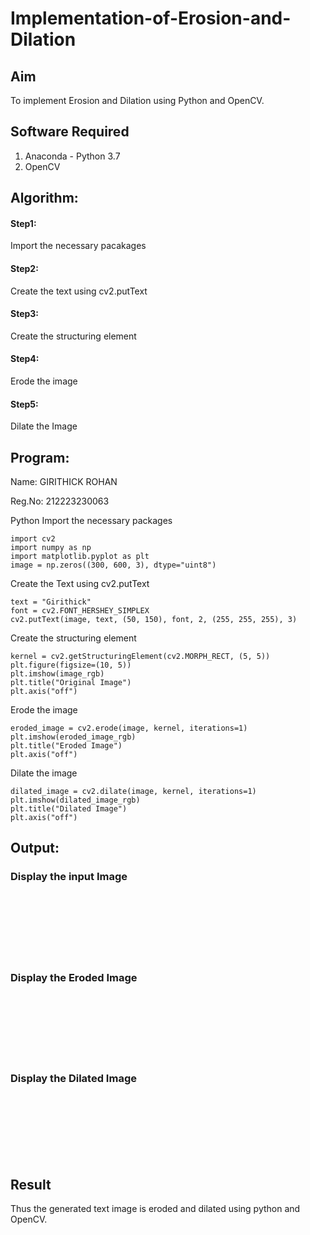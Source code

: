 # Implementation-of-Erosion-and-Dilation
## Aim
To implement Erosion and Dilation using Python and OpenCV.
## Software Required
1. Anaconda - Python 3.7
2. OpenCV
## Algorithm:
#### Step1:<br>
Import the necessary pacakages

#### Step2:<br>
Create the text using cv2.putText

#### Step3:<br>
Create the structuring element

#### Step4:<br>
Erode the image

#### Step5: <br>
Dilate the Image
 
## Program:
 
 Name: GIRITHICK ROHAN

 Reg.No:  212223230063
 
 Python
 Import the necessary packages
```
import cv2
import numpy as np
import matplotlib.pyplot as plt
image = np.zeros((300, 600, 3), dtype="uint8")
```
 Create the Text using cv2.putText
```
text = "Girithick"
font = cv2.FONT_HERSHEY_SIMPLEX
cv2.putText(image, text, (50, 150), font, 2, (255, 255, 255), 3)
```
 Create the structuring element
```
kernel = cv2.getStructuringElement(cv2.MORPH_RECT, (5, 5))
plt.figure(figsize=(10, 5))
plt.imshow(image_rgb)
plt.title("Original Image")
plt.axis("off")
```
 Erode the image
```
eroded_image = cv2.erode(image, kernel, iterations=1)
plt.imshow(eroded_image_rgb)
plt.title("Eroded Image")
plt.axis("off")
```
 Dilate the image
```
dilated_image = cv2.dilate(image, kernel, iterations=1)
plt.imshow(dilated_image_rgb)
plt.title("Dilated Image")
plt.axis("off")
```

## Output:

### Display the input Image
<br>
<br>
<br>
<br>
<br>
<br>

### Display the Eroded Image
<br>
<br>
<br>
<br>
<br>
<br>

### Display the Dilated Image
<br>
<br>
<br>
<br>
<br>
<br>

## Result
Thus the generated text image is eroded and dilated using python and OpenCV.
